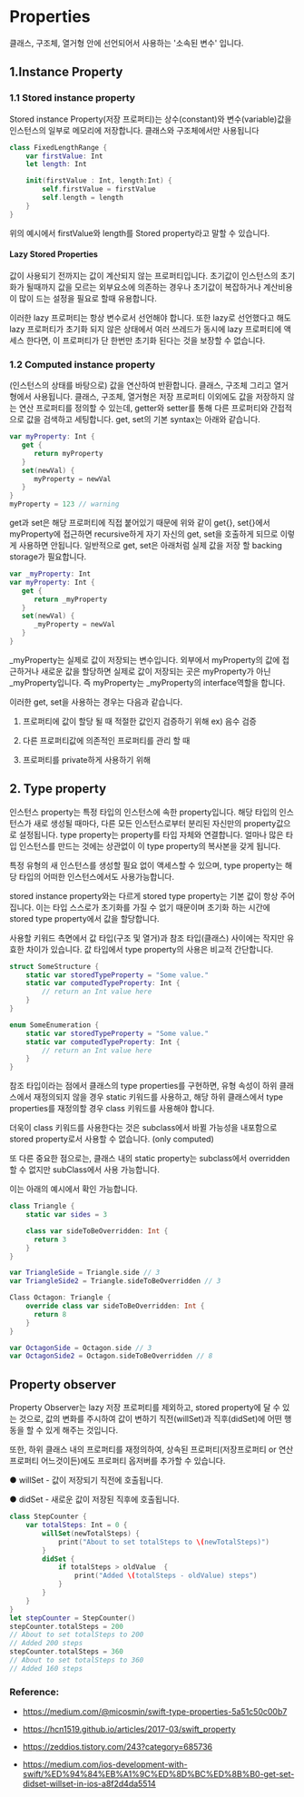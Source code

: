 # Properties

클래스, 구조체, 열거형 안에 선언되어서 사용하는 '소속된 변수' 입니다.

## 1.Instance Property

### 1.1 Stored instance property

Stored instance Property(저장 프로퍼티)는 상수(constant)와 변수(variable)값을 인스턴스의 일부로 메모리에 저장합니다. 클래스와 구조체에서만 사용됩니다

```swift
class FixedLengthRange {
    var firstValue: Int
    let length: Int

    init(firstValue : Int, length:Int) {
        self.firstValue = firstValue
        self.length = length
    }
}
```

위의 예시에서 firstValue와 length를 Stored property라고 말할 수 있습니다.

#### Lazy Stored Properties

값이 사용되기 전까지는 값이 계산되지 않는 프로퍼티입니다. 초기값이 인스턴스의 초기화가 될때까지 값을 모르는 외부요소에 의존하는 경우나 초기값이 복잡하거나 계산비용이 많이 드는 설정을 필요로 할때 유용합니다.

이러한 lazy 프로퍼티는 항상 변수로서 선언해야 합니다. 또한 lazy로 선언했다고 해도 lazy 프로퍼티가 초기화 되지 않은 상태에서 여러 쓰레드가 동시에 lazy 프로퍼티에 액세스 한다면, 이 프로퍼티가 단 한번만 초기화 된다는 것을 보장할 수 없습니다.


### 1.2 Computed instance property

(인스턴스의 상태를 바탕으로) 값을 연산하여 반환합니다. 클래스, 구조체 그리고 열거형에서 사용됩니다. 클래스, 구조체, 열거형은 저장 프로퍼티 이외에도 값을 저장하지 않는 연산 프로퍼티를 정의할 수 있는데, getter와 setter를 통해 다른 프로퍼티와 간접적으로 값을 검색하고 세팅합니다. get, set의 기본 syntax는 아래와 같습니다.

```swift
var myProperty: Int {
   get {
      return myProperty
   }
   set(newVal) {
      myProperty = newVal
   }
}
myProperty = 123 // warning
```

get과 set은 해당 프로퍼티에 직접 붙어있기 때문에 위와 같이 get{}, set{}에서 myProperty에 접근하면 recursive하게 자기 자신의 get, set을 호출하게 되므로 이렇게 사용하면 안됩니다. 일반적으로 get, set은 아래처럼 실제 값을 저장 할 backing storage가 필요합니다.

```swift
var _myProperty: Int
var myProperty: Int {
   get {
      return _myProperty
   }
   set(newVal) {
      _myProperty = newVal
   }
}
```

_myProperty는 실제로 값이 저장되는 변수입니다. 외부에서 myProperty의 값에 접근하거나 새로운 값을 할당하면 실제로 값이 저장되는 곳은 myProperty가 아닌 _myProperty입니다. 즉 myProperty는 _myProperty의 interface역할을 합니다.

이러한 get, set을 사용하는 경우는 다음과 같습니다.

1. 프로퍼티에 값이 할당 될 때 적절한 값인지 검증하기 위해
  ex) 음수 검증


2. 다른 프로퍼티값에 의존적인 프로퍼티를 관리 할 때

3. 프로퍼티를 private하게 사용하기 위해

## 2. Type property

인스턴스 property는 특정 타입의 인스턴스에 속한 property입니다. 해당 타입의 인스턴스가 새로 생성될 때마다, 다른 모든 인스턴스로부터 분리된 자신만의 property값으로 설정됩니다. type property는 property를 타입 자체와 연결합니다. 얼마나 많은 타입 인스턴스를 만드는 것에는 상관없이 이 type property의 복사본을 갖게 됩니다.

특정 유형의 새 인스턴스를 생성할 필요 없이 액세스할 수 있으며, type property는 해당 타입의 어떠한 인스턴스에서도 사용가능합니다.

stored instance property와는 다르게 stored type property는 기본 값이 항상 주어집니다. 이는 타입 스스로가 초기화를 가질 수 없기 때문이며 초기화 하는 시간에 stored type property에서 값을 할당합니다.

사용할 키워드 측면에서 값 타입(구조 및 열거)과 참조 타입(클래스) 사이에는 작지만 유효한 차이가 있습니다. 값 타입에서 type property의 사용은 비교적 간단합니다.

```swift
struct SomeStructure {
    static var storedTypeProperty = "Some value."
    static var computedTypeProperty: Int {
        // return an Int value here
    }
}

enum SomeEnumeration {
    static var storedTypeProperty = "Some value."
    static var computedTypeProperty: Int {
        // return an Int value here
    }
}
```

참조 타입이라는 점에서 클래스의 type properties를 구현하면, 유형 속성이 하위 클래스에서 재정의되지 않을 경우 static 키워드를 사용하고, 해당 하위 클래스에서 type properties를 재정의할 경우 class 키워드를 사용해야 합니다.

더욱이 class 키워드를 사용한다는 것은 subclass에서 바뀔 가능성을 내포함으로 stored property로서 사용할 수 없습니다. (only computed)

또 다른 중요한 점으로는, 클래스 내의 static property는 subclass에서 overridden할 수 없지만 subClass에서 사용 가능합니다.

이는 아래의 예시에서 확인 가능합니다.

```swift
class Triangle {
    static var sides = 3

    class var sideToBeOverridden: Int {
      return 3
    }
}

var TriangleSide = Triangle.side // 3
var TriangleSide2 = Triangle.sideToBeOverridden // 3

Class Octagon: Triangle {
    override class var sideToBeOverridden: Int {
      return 8
    }
}

var OctagonSide = Octagon.side // 3
var OctagonSide2 = Octagon.sideToBeOverridden // 8
```


## Property observer

Property Observer는 lazy 저장 프로퍼티를 제외하고, stored property에 달 수 있는 것으로, 값의 변화를 주시하여 값이 변하기 직전(willSet)과 직후(didSet)에 어떤 행동을 할 수 있게 해주는 것입니다.

또한, 하위 클래스 내의 프로퍼티를 재정의하여, 상속된 프로퍼티(저장프로퍼티 or 연산프로퍼티 어느것이든)에도 프로퍼티 옵저버를 추가할 수 있습니다.

● willSet - 값이 저장되기 직전에 호출됩니다.

● didSet - 새로운 값이 저장된 직후에 호출됩니다.

```swift
class StepCounter {
    var totalSteps: Int = 0 {
        willSet(newTotalSteps) {
            print("About to set totalSteps to \(newTotalSteps)")
        }
        didSet {
            if totalSteps > oldValue  {
                print("Added \(totalSteps - oldValue) steps")
            }
        }
    }
}
let stepCounter = StepCounter()
stepCounter.totalSteps = 200
// About to set totalSteps to 200
// Added 200 steps
stepCounter.totalSteps = 360
// About to set totalSteps to 360
// Added 160 steps
```

### Reference:

- https://medium.com/@micosmin/swift-type-properties-5a51c50c00b7

- https://hcn1519.github.io/articles/2017-03/swift_property

- https://zeddios.tistory.com/243?category=685736

- https://medium.com/ios-development-with-swift/%ED%94%84%EB%A1%9C%ED%8D%BC%ED%8B%B0-get-set-didset-willset-in-ios-a8f2d4da5514
